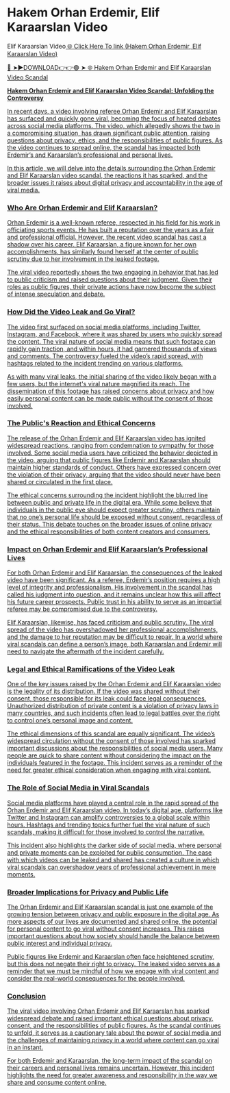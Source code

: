 # Hakem Orhan Erdemir, Elif Karaarslan Video

Elif Karaarslan Video<a href="https://xavtra.cfd/iuytdh"> 🌐 Click Here To link (Hakem Orhan Erdemir, Elif Karaarslan Video)

🔴 ➤►DOWNLOAD👉👉🟢 ➤  <a href="https://xavtra.cfd/iuytdh"> 🌐 Hakem Orhan Erdemir and Elif Karaarslan Video Scandal

**Hakem Orhan Erdemir and Elif Karaarslan Video Scandal: Unfolding the Controversy**

In recent days, a video involving referee Orhan Erdemir and Elif Karaarslan has surfaced and quickly gone viral, becoming the focus of heated debates across social media platforms. The video, which allegedly shows the two in a compromising situation, has drawn significant public attention, raising questions about privacy, ethics, and the responsibilities of public figures. As the video continues to spread online, the scandal has impacted both Erdemir’s and Karaarslan’s professional and personal lives.

In this article, we will delve into the details surrounding the Orhan Erdemir and Elif Karaarslan video scandal, the reactions it has sparked, and the broader issues it raises about digital privacy and accountability in the age of viral media.

### Who Are Orhan Erdemir and Elif Karaarslan?

Orhan Erdemir is a well-known referee, respected in his field for his work in officiating sports events. He has built a reputation over the years as a fair and professional official. However, the recent video scandal has cast a shadow over his career. Elif Karaarslan, a figure known for her own accomplishments, has similarly found herself at the center of public scrutiny due to her involvement in the leaked footage.

The viral video reportedly shows the two engaging in behavior that has led to public criticism and raised questions about their judgment. Given their roles as public figures, their private actions have now become the subject of intense speculation and debate. 

### How Did the Video Leak and Go Viral?

The video first surfaced on social media platforms, including Twitter, Instagram, and Facebook, where it was shared by users who quickly spread the content. The viral nature of social media means that such footage can rapidly gain traction, and within hours, it had garnered thousands of views and comments. The controversy fueled the video’s rapid spread, with hashtags related to the incident trending on various platforms.

As with many viral leaks, the initial sharing of the video likely began with a few users, but the internet's viral nature magnified its reach. The dissemination of this footage has raised concerns about privacy and how easily personal content can be made public without the consent of those involved.

### The Public's Reaction and Ethical Concerns

The release of the Orhan Erdemir and Elif Karaarslan video has ignited widespread reactions, ranging from condemnation to sympathy for those involved. Some social media users have criticized the behavior depicted in the video, arguing that public figures like Erdemir and Karaarslan should maintain higher standards of conduct. Others have expressed concern over the violation of their privacy, arguing that the video should never have been shared or circulated in the first place.

The ethical concerns surrounding the incident highlight the blurred line between public and private life in the digital era. While some believe that individuals in the public eye should expect greater scrutiny, others maintain that no one’s personal life should be exposed without consent, regardless of their status. This debate touches on the broader issues of online privacy and the ethical responsibilities of both content creators and consumers.

### Impact on Orhan Erdemir and Elif Karaarslan’s Professional Lives

For both Orhan Erdemir and Elif Karaarslan, the consequences of the leaked video have been significant. As a referee, Erdemir’s position requires a high level of integrity and professionalism. His involvement in the scandal has called his judgment into question, and it remains unclear how this will affect his future career prospects. Public trust in his ability to serve as an impartial referee may be compromised due to the controversy.

Elif Karaarslan, likewise, has faced criticism and public scrutiny. The viral spread of the video has overshadowed her professional accomplishments, and the damage to her reputation may be difficult to repair. In a world where viral scandals can define a person’s image, both Karaarslan and Erdemir will need to navigate the aftermath of the incident carefully.

### Legal and Ethical Ramifications of the Video Leak

One of the key issues raised by the Orhan Erdemir and Elif Karaarslan video is the legality of its distribution. If the video was shared without their consent, those responsible for its leak could face legal consequences. Unauthorized distribution of private content is a violation of privacy laws in many countries, and such incidents often lead to legal battles over the right to control one’s personal image and content.

The ethical dimensions of this scandal are equally significant. The video’s widespread circulation without the consent of those involved has sparked important discussions about the responsibilities of social media users. Many people are quick to share content without considering the impact on the individuals featured in the footage. This incident serves as a reminder of the need for greater ethical consideration when engaging with viral content.

### The Role of Social Media in Viral Scandals

Social media platforms have played a central role in the rapid spread of the Orhan Erdemir and Elif Karaarslan video. In today’s digital age, platforms like Twitter and Instagram can amplify controversies to a global scale within hours. Hashtags and trending topics further fuel the viral nature of such scandals, making it difficult for those involved to control the narrative.

This incident also highlights the darker side of social media, where personal and private moments can be exploited for public consumption. The ease with which videos can be leaked and shared has created a culture in which viral scandals can overshadow years of professional achievement in mere moments.

### Broader Implications for Privacy and Public Life

The Orhan Erdemir and Elif Karaarslan scandal is just one example of the growing tension between privacy and public exposure in the digital age. As more aspects of our lives are documented and shared online, the potential for personal content to go viral without consent increases. This raises important questions about how society should handle the balance between public interest and individual privacy.

Public figures like Erdemir and Karaarslan often face heightened scrutiny, but this does not negate their right to privacy. The leaked video serves as a reminder that we must be mindful of how we engage with viral content and consider the real-world consequences for the people involved.

### Conclusion

The viral video involving Orhan Erdemir and Elif Karaarslan has sparked widespread debate and raised important ethical questions about privacy, consent, and the responsibilities of public figures. As the scandal continues to unfold, it serves as a cautionary tale about the power of social media and the challenges of maintaining privacy in a world where content can go viral in an instant.

For both Erdemir and Karaarslan, the long-term impact of the scandal on their careers and personal lives remains uncertain. However, this incident highlights the need for greater awareness and responsibility in the way we share and consume content online.
